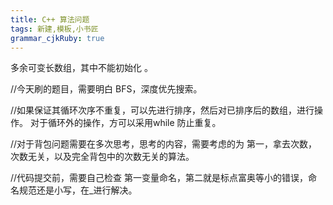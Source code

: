 ```yaml
---
title: C++ 算法问题 
tags: 新建,模板,小书匠
grammar_cjkRuby: true
---
```


多余可变长数组，其中不能初始化 。


//今天刷的题目，需要明白 BFS，深度优先搜索。 

//如果保证其循环次序不重复，可以先进行排序，然后对已排序后的数组，进行操作。
对于循环外的操作，方可以采用while 防止重复。

//对于背包问题需要在多次思考，思考的内容，需要考虑的为 第一，拿去次数，次数无关，以及完全背包中的次数无关的算法。 

//代码提交前，需要自己检查
第一变量命名，第二就是标点富奥等小的错误，命名规范还是小写，在_进行解决。




